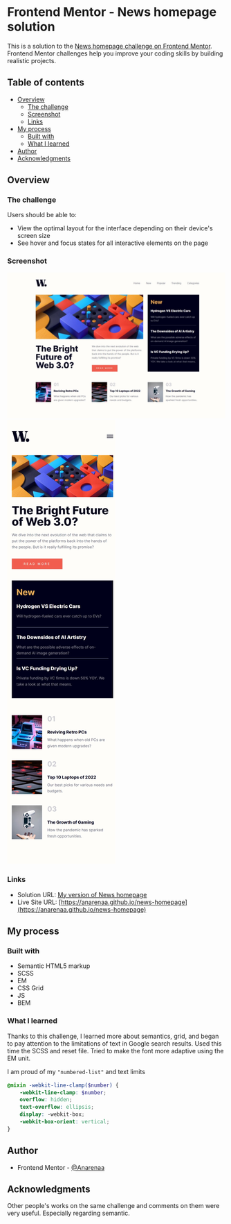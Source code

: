 # Frontend Mentor - News homepage solution

This is a solution to the [News homepage challenge on Frontend Mentor](https://www.frontendmentor.io/challenges/news-homepage-H6SWTa1MFl). Frontend Mentor challenges help you improve your coding skills by building realistic projects. 

## Table of contents

- [Overview](#overview)
  - [The challenge](#the-challenge)
  - [Screenshot](#screenshot)
  - [Links](#links)
- [My process](#my-process)
  - [Built with](#built-with)
  - [What I learned](#what-i-learned)
- [Author](#author)
- [Acknowledgments](#acknowledgments)

## Overview

### The challenge

Users should be able to:

- View the optimal layout for the interface depending on their device's screen size
- See hover and focus states for all interactive elements on the page

### Screenshot

![](./screenshots/desktop.jpeg)
![](./screenshots/mobile.jpeg)

### Links

- Solution URL: [My version of News homepage](https://www.frontendmentor.io/solutions/my-version-of-news-homepage-mWWXR-E_Dt)
- Live Site URL: [https://anarenaa.github.io/news-homepage](https://anarenaa.github.io/news-homepage)

## My process

### Built with

- Semantic HTML5 markup
- SCSS
- EM
- CSS Grid
- JS
- BEM

### What I learned

Thanks to this challenge, I learned more about semantics, grid, and began to pay attention to the limitations of text in Google search results. Used this time the SCSS and reset file. Tried to make the font more adaptive using the EM unit.

I am proud of my ```"numbered-list"``` and text limits

```scss
@mixin -webkit-line-clamp($number) {
    -webkit-line-clamp: $number;
    overflow: hidden;
    text-overflow: ellipsis;
    display: -webkit-box;
    -webkit-box-orient: vertical;
}
```

## Author

- Frontend Mentor - [@Anarenaa](https://www.frontendmentor.io/profile/Anarenaa)

## Acknowledgments

Other people's works on the same challenge and comments on them were very useful. Especially regarding semantic.
